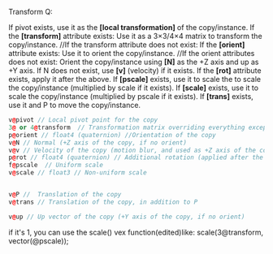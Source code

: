 Transform Q:

If pivot exists, use it as the **[local transformation]** of the copy/instance.
If the **[transform]** attribute exists: Use it as a 3×3/4×4 matrix to transform the copy/instance.
//If the transform attribute does not exist:
If the **[orient]** attribute exists: Use it to orient the copy/instance.
//If the orient attributes does not exist:
Orient the copy/instance using **[N]** as the +Z axis and up as +Y axis.
If N does not exist, use **[v]** (velocity) if it exists.
If the **[rot]** attribute exists, apply it after the above.
If **[pscale]** exists, use it to scale the to scale the copy/instance (multiplied by scale if it exists).
If **[scale]** exists, use it to scale the copy/instance (multiplied by pscale if it exists).
If **[trans]** exists, use it and P to move the copy/instance.

```cpp
v@pivot // Local pivot point for the copy
3@ or 4@transform  // Transformation matrix overriding everything except translations from P, pivot, and trans.
p@orient // float4 (quaternion) //Orientation of the copy
v@N // Normal (+Z axis of the copy, if no orient)
v@v // Velocity of the copy (motion blur, and used as +Z axis of the copy if no orient or N)
p@rot // float4 (quaternion) // Additional rotation (applied after the orientation attributes above)
f@pscale  // Uniform scale
v@scale // float3 // Non-uniform scale


v@P //  Translation of the copy
v@trans // Translation of the copy, in addition to P

v@up // Up vector of the copy (+Y axis of the copy, if no orient)
```

 if it's 1, you can use the scale() vex function(edited)like: scale(3@transform, vector(@pscale));
